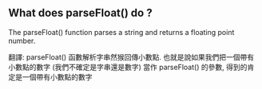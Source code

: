 ## What does parseFloat() do ?

The parseFloat() function parses a string and returns a floating point number.

翻譯:
parseFloat() 函數解析字串然猴回傳小數點. 也就是說如果我們把一個帶有小數點的數字 (我們不確定是字串還是數字) 當作 parseFloat() 的參數, 得到的肯定是一個帶有小數點的數字 